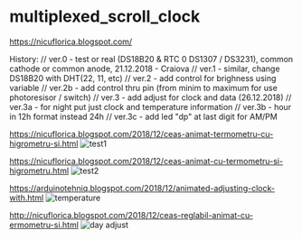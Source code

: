 # multiplexed_scroll_clock
https://nicuflorica.blogspot.com/

History:
// ver.0 - test or real (DS18B20 & RTC 0 DS1307 / DS3231), common cathode or common anode, 21.12.2018 - Craiova
// ver.1 - similar, change DS18B20 with DHT(22, 11, etc)
// ver.2 - add control for brighness using variable
// ver.2b - add control thru pin (from minim to maximum for use photoresisor / switch)
// ver.3 - add adjust for clock and data (26.12.2018)
// ver.3a - for night put just clock and temperature information
// ver.3b - hour in 12h format instead 24h
// ver.3c - add led "dp" at last digit for AM/PM


https://nicuflorica.blogspot.com/2018/12/ceas-animat-termometru-cu-higrometru-si.html
![test1](https://4.bp.blogspot.com/-44S8HjtziB0/XB4CPBthZ1I/AAAAAAAAYPY/W5soKjo1qN4eAvtL6EEJh46zyLxO9OVvwCLcBGAs/s320/teste_0.jpg)

https://nicuflorica.blogspot.com/2018/12/ceas-animat-cu-termometru-si-higrometru.html
![test2](https://2.bp.blogspot.com/-0n686kXa19o/XB4KhYvw5PI/AAAAAAAAYQo/fzckGNDVaUgRTbHPTM0zqTCk8JxxpP-owCLcBGAs/s1600/IMG_1504.JPG)

https://arduinotehniq.blogspot.com/2018/12/animated-adjusting-clock-with.html
![temperature](https://2.bp.blogspot.com/-lPFqYqTyxzs/XCN7vUZ52nI/AAAAAAAAYUo/O7UJQBhryXQ9wudFxqmdeTUAns3jhvj-gCLcBGAs/s1600/IMG_1547.JPG)

http://nicuflorica.blogspot.com/2018/12/ceas-reglabil-animat-cu-ermometru-si.html
![day adjust](https://1.bp.blogspot.com/-9o8_IZZ1_ac/XCOA09nV1DI/AAAAAAAAYWI/5J3dy1ZxSXkYHxnWHAWhT6JXkV6qaHR-wCLcBGAs/s1600/IMG_1563.JPG)
